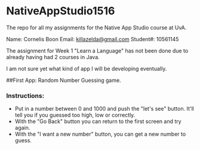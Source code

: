 # NativeAppStudio1516
The repo for all my assignments for the Native App Studio course at UvA.

Name: Cornelis Boon
Email: killazelda@gmail.com
Student#: 10561145

The assignment for Week 1 "Learn a Language" has not been done due to already having had 2 courses in Java.

I am not sure yet what kind of app I will be developing eventually.

##First App: Random Number Guessing game.
### Instructions: 
- Put in a number between 0 and 1000 and push the "let's see" button. It'll tell you if you guessed too high, low or correctly.
- With the "Go Back" button you can return to the first screen and try again.
- With the "I want a new number" button, you can get a new number to guess.
